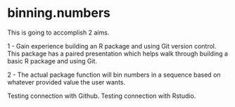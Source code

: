 # binning.numbers
This is going to accomplish 2 aims. 

1 - Gain experience building an R package and using Git version control. This package has a paired presentation which helps walk through building a basic R package and using Git.

2 - The actual package function will bin numbers in a sequence based on whatever provided value the user wants.

Testing connection with Github.
Testing connection with Rstudio.
